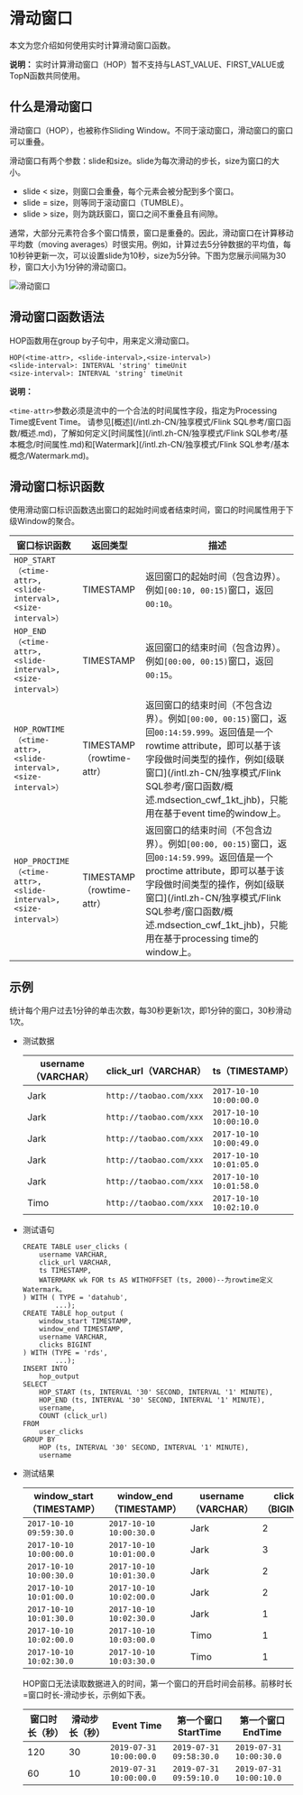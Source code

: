 # 滑动窗口

本文为您介绍如何使用实时计算滑动窗口函数。

**说明：** 实时计算滑动窗口（HOP）暂不支持与LAST\_VALUE、FIRST\_VALUE或TopN函数共同使用。

## 什么是滑动窗口

滑动窗口（HOP），也被称作Sliding Window。不同于滚动窗口，滑动窗口的窗口可以重叠。

滑动窗口有两个参数：slide和size。slide为每次滑动的步长，size为窗口的大小。

-   slide < size，则窗口会重叠，每个元素会被分配到多个窗口。
-   slide = size，则等同于滚动窗口（TUMBLE）。
-   slide \> size，则为跳跃窗口，窗口之间不重叠且有间隙。

通常，大部分元素符合多个窗口情景，窗口是重叠的。因此，滑动窗口在计算移动平均数（moving averages）时很实用。例如，计算过去5分钟数据的平均值，每10秒钟更新一次，可以设置slide为10秒，size为5分钟。下图为您展示间隔为30秒，窗口大小为1分钟的滑动窗口。

![滑动窗口](https://static-aliyun-doc.oss-accelerate.aliyuncs.com/assets/img/zh-CN/8284359951/p34327.png)

## 滑动窗口函数语法

HOP函数用在group by子句中，用来定义滑动窗口。

```
HOP(<time-attr>, <slide-interval>,<size-interval>)
<slide-interval>: INTERVAL 'string' timeUnit
<size-interval>: INTERVAL 'string' timeUnit            
```

**说明：**

`<time-attr>`参数必须是流中的一个合法的时间属性字段，指定为Processing Time或Event Time。 请参见[概述](/intl.zh-CN/独享模式/Flink SQL参考/窗口函数/概述.md)，了解如何定义[时间属性](/intl.zh-CN/独享模式/Flink SQL参考/基本概念/时间属性.md)和[Watermark](/intl.zh-CN/独享模式/Flink SQL参考/基本概念/Watermark.md)。

## 滑动窗口标识函数

使用滑动窗口标识函数选出窗口的起始时间或者结束时间，窗口的时间属性用于下级Window的聚合。

|窗口标识函数|返回类型|描述|
|------|----|--|
|`HOP_START（<time-attr>, <slide-interval>, <size-interval>）`|TIMESTAMP|返回窗口的起始时间（包含边界）。例如`[00:10, 00:15)`窗口，返回`00:10`。|
|`HOP_END（<time-attr>, <slide-interval>, <size-interval>）`|TIMESTAMP|返回窗口的结束时间（包含边界）。例如`[00:00, 00:15)`窗口，返回`00:15`。|
|`HOP_ROWTIME（<time-attr>, <slide-interval>, <size-interval>）`|TIMESTAMP（rowtime-attr）|返回窗口的结束时间（不包含边界）。例如`[00:00, 00:15)`窗口，返回`00:14:59.999`。返回值是一个rowtime attribute，即可以基于该字段做时间类型的操作，例如[级联窗口](/intl.zh-CN/独享模式/Flink SQL参考/窗口函数/概述.mdsection_cwf_1kt_jhb)，只能用在基于event time的window上。|
|`HOP_PROCTIME（<time-attr>, <slide-interval>, <size-interval>）`|TIMESTAMP（rowtime-attr）|返回窗口的结束时间（不包含边界）。例如`[00:00, 00:15)`窗口，返回`00:14:59.999`。返回值是一个proctime attribute，即可以基于该字段做时间类型的操作，例如[级联窗口](/intl.zh-CN/独享模式/Flink SQL参考/窗口函数/概述.mdsection_cwf_1kt_jhb)，只能用在基于processing time的window上。|

## 示例

统计每个用户过去1分钟的单击次数，每30秒更新1次，即1分钟的窗口，30秒滑动1次。

-   测试数据

    |username（VARCHAR）|click\_url（VARCHAR）|ts（TIMESTAMP）|
    |-----------------|-------------------|-------------|
    |Jark|`http://taobao.com/xxx`|`2017-10-10 10:00:00.0`|
    |Jark|`http://taobao.com/xxx`|`2017-10-10 10:00:10.0`|
    |Jark|`http://taobao.com/xxx`|`2017-10-10 10:00:49.0`|
    |Jark|`http://taobao.com/xxx`|`2017-10-10 10:01:05.0`|
    |Jark|`http://taobao.com/xxx`|`2017-10-10 10:01:58.0`|
    |Timo|`http://taobao.com/xxx`|`2017-10-10 10:02:10.0`|

-   测试语句

    ```
    CREATE TABLE user_clicks (
        username VARCHAR,
        click_url VARCHAR,
        ts TIMESTAMP,
        WATERMARK wk FOR ts AS WITHOFFSET (ts, 2000)--为rowtime定义Watermark。
    ) WITH ( TYPE = 'datahub',
            ...);
    CREATE TABLE hop_output (
        window_start TIMESTAMP,
        window_end TIMESTAMP,
        username VARCHAR,
        clicks BIGINT
    ) WITH (TYPE = 'rds',
            ...);
    INSERT INTO
        hop_output
    SELECT
        HOP_START (ts, INTERVAL '30' SECOND, INTERVAL '1' MINUTE),
        HOP_END (ts, INTERVAL '30' SECOND, INTERVAL '1' MINUTE),
        username,
        COUNT (click_url)
    FROM
        user_clicks
    GROUP BY
        HOP (ts, INTERVAL '30' SECOND, INTERVAL '1' MINUTE),
        username                   
    ```

-   测试结果

    |window\_start （TIMESTAMP）|window\_end （TIMESTAMP）|username （VARCHAR）|clicks （BIGINT）|
    |-------------------------|-----------------------|------------------|---------------|
    |`2017-10-10 09:59:30.0`|`2017-10-10 10:00:30.0`|Jark|2|
    |`2017-10-10 10:00:00.0`|`2017-10-10 10:01:00.0`|Jark|3|
    |`2017-10-10 10:00:30.0`|`2017-10-10 10:01:30.0`|Jark|2|
    |`2017-10-10 10:01:00.0`|`2017-10-10 10:02:00.0`|Jark|2|
    |`2017-10-10 10:01:30.0`|`2017-10-10 10:02:30.0`|Jark|1|
    |`2017-10-10 10:02:00.0`|`2017-10-10 10:03:00.0`|Timo|1|
    |`2017-10-10 10:02:30.0`|`2017-10-10 10:03:30.0`|Timo|1|

    HOP窗口无法读取数据进入的时间，第一个窗口的开启时间会前移。前移时长=窗口时长-滑动步长，示例如下表。

    |窗口时长（秒）|滑动步长（秒）|Event Time|第一个窗口StartTime|第一个窗口EndTime|
    |-------|-------|----------|--------------|------------|
    |120|30|`2019-07-31 10:00:00.0`|`2019-07-31 09:58:30.0`|`2019-07-31 10:00:30.0`|
    |60|10|`2019-07-31 10:00:00.0`|`2019-07-31 09:59:10.0`|`2019-07-31 10:00:10.0`|


